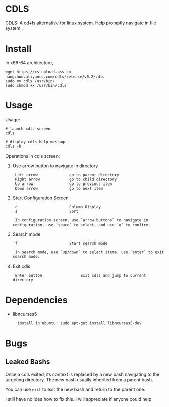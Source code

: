 # CDLS

CDLS: A cd+ls alternative for linux system. Help promptly navigate in file system.

# Install

In x86-64 architecture,

```
wget https://xs-upload.oss-cn-hangzhou.aliyuncs.com/cdls/release/v0.2/cdls
sudo mv cdls /usr/bin/
sudo chmod +x /usr/bin/cdls
```

# Usage

Usage: 

```
# launch cdls screen
cdls

# display cdls help message
cdls -h
```

Operations in cdls screen:

1. Use arrow button to navigate in directory

        Left arrow              go to parent directory
        Right arrow             go to child directory
        Up arrow                go to previous item
        Down arrow              go to next item

2. Start Configuration Screen

        c                       Column Display
        s                       Sort

        In configuration screen, use `arrow buttons` to navigate in configuration, use `space` to select, and use `q` to confirm.

3. Search mode

        f                       Start search mode
        
        In search mode, use `up/down` to select items, use `enter` to exit search mode. 

4. Exit cdls

        Enter button                 Exit cdls and jump to current directory

# Dependencies

* libncurses5

        Install in ubuntu: sudo apt-get install libncurses5-dev


# Bugs

## Leaked Bashs

Once a cdls exited, its context is replaced by a new bash navigating to the targeting directory. The new bash usually inherited from a parent bash.

You can use `exit` to exit the new bash and return to the parent one.

I still have no idea how to fix this. I will appreciate if anyone could help.
